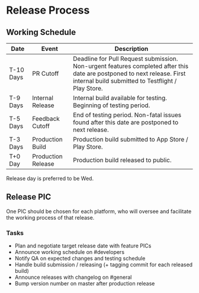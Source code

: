Release Process
===
## Working Schedule
|Date|Event|Description|
|----|-----|-----------|
|T-10 Days|PR Cutoff|Deadline for Pull Request submission. Non-urgent features completed after this date are postponed to next release. First internal build submitted to Testflight / Play Store.|
|T-9 Days|Internal Release|Internal build available for testing. Beginning of testing period.|
|T-5 Days|Feedback Cutoff|End of testing period. Non-fatal issues found after this date are postponed to next release.|
|T-3 Days|Production Build|Production build submitted to App Store / Play Store.|
|T+0 Day|Production Release|Production build released to public.|

Release day is preferred to be Wed.

## Release PIC
One PIC should be chosen for each platform, who will oversee and facilitate the working process of that release.

### Tasks
- Plan and negotiate target release date with feature PICs
- Announce working schedule on #developers
- Notify QA on expected changes and testing schedule
- Handle build submission / releasing (+ tagging commit for each released build)
- Announce releases with changelog on #general
- Bump version number on master after production release
